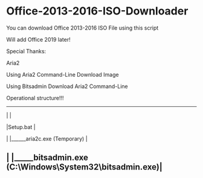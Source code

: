 # Office-2013-2016-ISO-Downloader
You can download Office 2013-2016 ISO File using this script

Will add Office 2019 later!

Special Thanks:

Aria2

Using Aria2 Command-Line Download Image

Using Bitsadmin Download Aria2 Command-Line


Operational structure!!!

------------------------------------------------------------

|                                                          |

|Setup.bat                                                 |

|   |______aria2c.exe (Temporary)                          |

|   |_____bitsadmin.exe (C:\Windows\System32\bitsadmin.exe)|
------------------------------------------------------------
